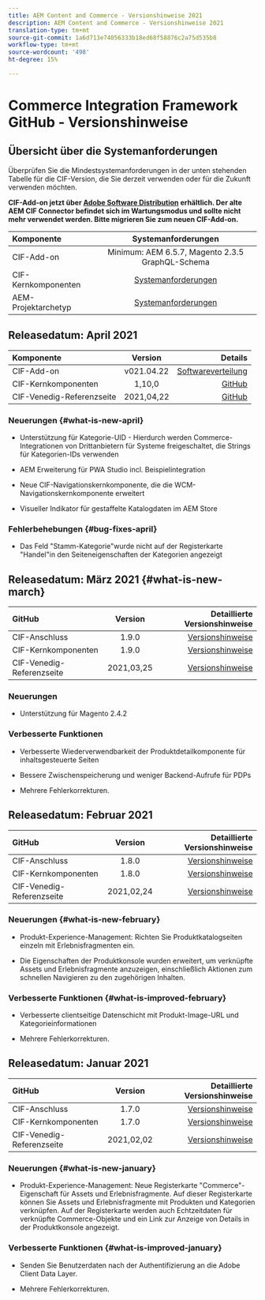 ```yaml
---
title: AEM Content and Commerce - Versionshinweise 2021
description: AEM Content and Commerce - Versionshinweise 2021
translation-type: tm+mt
source-git-commit: 1a6d713e74056333b18ed68f58876c2a75d535b8
workflow-type: tm+mt
source-wordcount: '498'
ht-degree: 15%

---
```


# Commerce Integration Framework GitHub - Versionshinweise

## Übersicht über die Systemanforderungen

Überprüfen Sie die Mindestsystemanforderungen in der unten stehenden Tabelle für die CIF-Version, die Sie derzeit verwenden oder für die Zukunft verwenden möchten.

**CIF-Add-on jetzt über  [Adobe Software Distribution](https://experience.adobe.com/#/downloads/content/software-distribution/en/aem.html) erhältlich. Der alte AEM CIF Connector befindet sich im Wartungsmodus und sollte nicht mehr verwendet werden. Bitte migrieren Sie zum neuen CIF-Add-on.**

| Komponente | Systemanforderungen |
|:-------|:-----:|
| CIF-Add-on | Minimum: AEM 6.5.7, Magento 2.3.5 GraphQL-Schema |
| CIF-Kernkomponenten | [Systemanforderungen](https://github.com/adobe/aem-core-cif-components/blob/master/VERSIONS.md) |
| AEM-Projektarchetyp | [Systemanforderungen](https://github.com/adobe/aem-project-archetype/blob/master/VERSIONS.md) |

## Releasedatum: April 2021

| Komponente | Version | Details |
|:-------|:-----:|---------------------:|
| CIF-Add-on | v021.04.22 | [Softwareverteilung](https://experience.adobe.com/#/downloads/content/software-distribution/en/aem.html?package=%2Fcontent%2Fsoftware-distribution%2Fen%2Fdetails.html%2Fcontent%2Fdam%2Faem%2Fpublic%2Faem-commerce-addon-65-2021.04.22.zip) |
| CIF-Kernkomponenten | 1,10,0 | [GitHub](https://github.com/adobe/aem-core-cif-components/releases) |
| CIF-Venedig-Referenzseite | 2021,04,22 | [GitHub](https://github.com/adobe/aem-cif-guides-venia/releases) |

### Neuerungen {#what-is-new-april}

* Unterstützung für Kategorie-UID - Hierdurch werden Commerce-Integrationen von Drittanbietern für Systeme freigeschaltet, die Strings für Kategorien-IDs verwenden

* AEM Erweiterung für PWA Studio incl. Beispielintegration

* Neue CIF-Navigationskernkomponente, die die WCM-Navigationskernkomponente erweitert

* Visueller Indikator für gestaffelte Katalogdaten im AEM Store

### Fehlerbehebungen {#bug-fixes-april}

* Das Feld &quot;Stamm-Kategorie&quot;wurde nicht auf der Registerkarte &quot;Handel&quot;in den Seiteneigenschaften der Kategorien angezeigt

## Releasedatum: März 2021 {#what-is-new-march}

| GitHub | Version | Detaillierte Versionshinweise |
|:-------|:-----:|---------------------:|
| CIF-Anschluss | 1.9.0 | [Versionshinweise](https://github.com/adobe/commerce-cif-connector/releases) |
| CIF-Kernkomponenten | 1.9.0 | [Versionshinweise](https://github.com/adobe/aem-core-cif-components/releases) |
| CIF-Venedig-Referenzseite | 2021,03,25 | [Versionshinweise](https://github.com/adobe/aem-cif-guides-venia/releases) |

### Neuerungen

* Unterstützung für Magento 2.4.2

### Verbesserte Funktionen

* Verbesserte Wiederverwendbarkeit der Produktdetailkomponente für inhaltsgesteuerte Seiten

* Bessere Zwischenspeicherung und weniger Backend-Aufrufe für PDPs

* Mehrere Fehlerkorrekturen.

## Releasedatum: Februar 2021

| GitHub | Version | Detaillierte Versionshinweise |
|:-------|:-----:|---------------------:|
| CIF-Anschluss | 1.8.0 | [Versionshinweise](https://github.com/adobe/commerce-cif-connector/releases) |
| CIF-Kernkomponenten | 1.8.0 | [Versionshinweise](https://github.com/adobe/aem-core-cif-components/releases) |
| CIF-Venedig-Referenzseite | 2021,02,24 | [Versionshinweise](https://github.com/adobe/aem-cif-guides-venia/releases) |

### Neuerungen {#what-is-new-february}

* Produkt-Experience-Management: Richten Sie Produktkatalogseiten einzeln mit Erlebnisfragmenten ein.

* Die Eigenschaften der Produktkonsole wurden erweitert, um verknüpfte Assets und Erlebnisfragmente anzuzeigen, einschließlich Aktionen zum schnellen Navigieren zu den zugehörigen Inhalten.

### Verbesserte Funktionen  {#what-is-improved-february}

* Verbesserte clientseitige Datenschicht mit Produkt-Image-URL und Kategorieinformationen

* Mehrere Fehlerkorrekturen.

## Releasedatum: Januar 2021

| GitHub | Version | Detaillierte Versionshinweise |
|:-------|:-----:|---------------------:|
| CIF-Anschluss | 1.7.0 | [Versionshinweise](https://github.com/adobe/commerce-cif-connector/releases) |
| CIF-Kernkomponenten | 1.7.0 | [Versionshinweise](https://github.com/adobe/aem-core-cif-components/releases) |
| CIF-Venedig-Referenzseite | 2021,02,02 | [Versionshinweise](https://github.com/adobe/aem-cif-guides-venia/releases) |

### Neuerungen {#what-is-new-january}

* Produkt-Experience-Management: Neue Registerkarte &quot;Commerce&quot;-Eigenschaft für Assets und Erlebnisfragmente. Auf dieser Registerkarte können Sie Assets und Erlebnisfragmente mit Produkten und Kategorien verknüpfen. Auf der Registerkarte werden auch Echtzeitdaten für verknüpfte Commerce-Objekte und ein Link zur Anzeige von Details in der Produktkonsole angezeigt.

### Verbesserte Funktionen  {#what-is-improved-january}

* Senden Sie Benutzerdaten nach der Authentifizierung an die Adobe Client Data Layer.

* Mehrere Fehlerkorrekturen.
